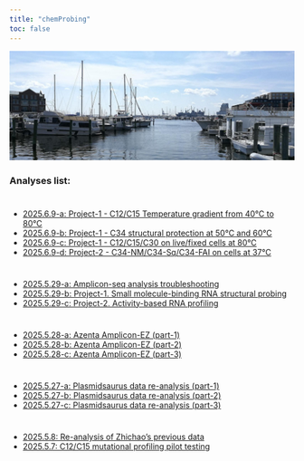 ```yaml
---
title: "chemProbing"
toc: false
---
```


![](https://raw.githubusercontent.com/chenh19/chemProbing/refs/heads/main/images/header.jpg)

### Analyses list:

#
- [2025.6.9-a: Project-1 - C12/C15 Temperature gradient from 40°C to 80°C](https://chenh19.github.io/chemProbing/2025.6.9-a.html)
- [2025.6.9-b: Project-1 - C34 structural protection at 50°C and 60°C](https://chenh19.github.io/chemProbing/2025.6.9-b.html)
- [2025.6.9-c: Project-1 - C12/C15/C30 on live/fixed cells at 80°C](https://chenh19.github.io/chemProbing/2025.6.9-c.html)
- [2025.6.9-d: Project-2 - C34-NM/C34-Sq/C34-FAI on cells at 37°C](https://chenh19.github.io/chemProbing/2025.6.9-d.html)

#
- [2025.5.29-a: Amplicon-seq analysis troubleshooting](https://chenh19.github.io/chemProbing/2025.5.29-a.html)
- [2025.5.29-b: Project-1. Small molecule-binding RNA structural probing](https://chenh19.github.io/chemProbing/2025.5.29-b.html)
- [2025.5.29-c: Project-2. Activity-based RNA profiling](https://chenh19.github.io/chemProbing/2025.5.29-c.html)

#
- [2025.5.28-a: Azenta Amplicon-EZ (part-1)](https://chenh19.github.io/chemProbing/2025.5.28-a.html)
- [2025.5.28-b: Azenta Amplicon-EZ (part-2)](https://chenh19.github.io/chemProbing/2025.5.28-b.html)
- [2025.5.28-c: Azenta Amplicon-EZ (part-3)](https://chenh19.github.io/chemProbing/2025.5.28-c.html)

#
- [2025.5.27-a: Plasmidsaurus data re-analysis (part-1)](https://chenh19.github.io/chemProbing/2025.5.27-a.html)
- [2025.5.27-b: Plasmidsaurus data re-analysis (part-2)](https://chenh19.github.io/chemProbing/2025.5.27-b.html)
- [2025.5.27-c: Plasmidsaurus data re-analysis (part-3)](https://chenh19.github.io/chemProbing/2025.5.27-c.html)

#
- [2025.5.8: Re-analysis of Zhichao’s previous data](https://chenh19.github.io/chemProbing/2025.5.8.html)
- [2025.5.7: C12/C15 mutational profiling pilot testing](https://chenh19.github.io/chemProbing/2025.5.7.html)
